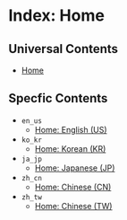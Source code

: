 
# Index: Home

## Universal Contents

- [Home](_homepages/README.md)

## Specfic Contents

- `en_us`
	- [Home: English (US)](_homepages/en_us.md)
- `ko_kr`
	- [Home: Korean (KR)](_homepages/ko_kr.md)
- `ja_jp`
	- [Home: Japanese (JP)](_homepages/ja_jp.md)
- `zh_cn`
	- [Home: Chinese (CN)](_homepages/zh_cn.md)
- `zh_tw`
	- [Home: Chinese (TW)](_homepages/zh_tw.md)
